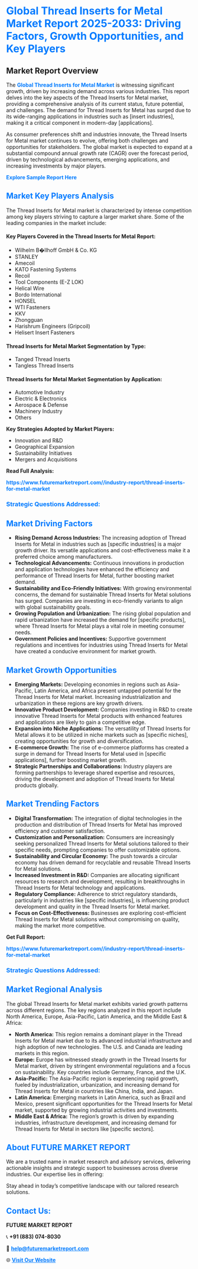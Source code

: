 <h1 style="color: #007BFF;">Global Thread Inserts for Metal Market Report 2025-2033: Driving Factors, Growth Opportunities, and Key Players</h1>

<section id="overview">
<h2>Market Report Overview</h2>
<p>The <a href="https://www.futuremarketreport.com//industry-report/thread-inserts-for-metal-market" style="color: #007BFF; text-decoration: none;"><strong>Global Thread Inserts for Metal Market</strong></a> is witnessing significant growth, driven by increasing demand across various industries. This report delves into the key aspects of the Thread Inserts for Metal market, providing a comprehensive analysis of its current status, future potential, and challenges. The demand for Thread Inserts for Metal has surged due to its wide-ranging applications in industries such as [insert industries], making it a critical component in modern-day [applications].</p>
<p>As consumer preferences shift and industries innovate, the Thread Inserts for Metal market continues to evolve, offering both challenges and opportunities for stakeholders. The global market is expected to expand at a substantial compound annual growth rate (CAGR) over the forecast period, driven by technological advancements, emerging applications, and increasing investments by major players.</p>
</section>

<section id="overview">
<p><a href="https://www.futuremarketreport.com//request-sample/reportId=59107" style="color: #007BFF; text-decoration: none;"><strong>Explore Sample Report Here</strong></a></p>
</section>

<section id="key-players">
<h2 style="color: #007BFF;">Market Key Players Analysis</h2>
<p>The Thread Inserts for Metal market is characterized by intense competition among key players striving to capture a larger market share. Some of the leading companies in the market include:</p>
<h4>Key Players Covered in the Thread Inserts for Metal Report:</h4>
<ul><li>Wilhelm B�llhoff GmbH &amp; Co. KG</li><li>STANLEY</li><li>Amecoil</li><li>KATO Fastening Systems</li><li>Recoil</li><li>Tool Components (E-Z LOK)</li><li>Helical Wire</li><li>Bordo International</li><li>HONSEL</li><li>WTI Fasteners</li><li>KKV</li><li>Zhongguan</li><li>Harishrum Engineers (Gripcoil)</li><li>Helisert Insert Fasteners</li></ul>
<h4>Thread Inserts for Metal Market Segmentation by Type:</h4>
<ul><li>Tanged Thread Inserts</li><li>Tangless Thread Inserts</li></ul>

<h4>Thread Inserts for Metal Market Segmentation by Application:</h4>
<ul><li>Automotive Industry</li><li>Electric &amp; Electronics</li><li>Aerospace &amp; Defense</li><li>Machinery Industry</li><li>Others</li></ul>
<p><strong>Key Strategies Adopted by Market Players:</strong></p>
<ul>
<li>Innovation and R&D</li>
<li>Geographical Expansion</li>
<li>Sustainability Initiatives</li>
<li>Mergers and Acquisitions</li>
</ul>
</section>

<section>
<p><strong>Read Full Analysis: </strong></p><a href="https://www.futuremarketreport.com//industry-report/thread-inserts-for-metal-market" style="color: #007BFF; text-decoration: none;"><strong>https://www.futuremarketreport.com//industry-report/thread-inserts-for-metal-market</strong></a>
<h3 style="color: #007BFF;">Strategic Questions Addressed:</h3>
</section>

<section id="driving-factors">
<h2 style="color: #007BFF;">Market Driving Factors</h2>
<ul>
<li><strong>Rising Demand Across Industries:</strong> The increasing adoption of Thread Inserts for Metal in industries such as [specific industries] is a major growth driver. Its versatile applications and cost-effectiveness make it a preferred choice among manufacturers.</li>
<li><strong>Technological Advancements:</strong> Continuous innovations in production and application technologies have enhanced the efficiency and performance of Thread Inserts for Metal, further boosting market demand.</li>
<li><strong>Sustainability and Eco-Friendly Initiatives:</strong> With growing environmental concerns, the demand for sustainable Thread Inserts for Metal solutions has surged. Companies are investing in eco-friendly variants to align with global sustainability goals.</li>
<li><strong>Growing Population and Urbanization:</strong> The rising global population and rapid urbanization have increased the demand for [specific products], where Thread Inserts for Metal plays a vital role in meeting consumer needs.</li>
<li><strong>Government Policies and Incentives:</strong> Supportive government regulations and incentives for industries using Thread Inserts for Metal have created a conducive environment for market growth.</li>
</ul>
</section>

<section id="growth-opportunities">
<h2 style="color: #007BFF;">Market Growth Opportunities</h2>
<ul>
<li><strong>Emerging Markets:</strong> Developing economies in regions such as Asia-Pacific, Latin America, and Africa present untapped potential for the Thread Inserts for Metal market. Increasing industrialization and urbanization in these regions are key growth drivers.</li>
<li><strong>Innovative Product Development:</strong> Companies investing in R&D to create innovative Thread Inserts for Metal products with enhanced features and applications are likely to gain a competitive edge.</li>
<li><strong>Expansion into Niche Applications:</strong> The versatility of Thread Inserts for Metal allows it to be utilized in niche markets such as [specific niches], creating opportunities for growth and diversification.</li>
<li><strong>E-commerce Growth:</strong> The rise of e-commerce platforms has created a surge in demand for Thread Inserts for Metal used in [specific applications], further boosting market growth.</li>
<li><strong>Strategic Partnerships and Collaborations:</strong> Industry players are forming partnerships to leverage shared expertise and resources, driving the development and adoption of Thread Inserts for Metal products globally.</li>
</ul>
</section>

<section id="trending-factors">
<h2 style="color: #007BFF;">Market Trending Factors</h2>
<ul>
<li><strong>Digital Transformation:</strong> The integration of digital technologies in the production and distribution of Thread Inserts for Metal has improved efficiency and customer satisfaction.</li>
<li><strong>Customization and Personalization:</strong> Consumers are increasingly seeking personalized Thread Inserts for Metal solutions tailored to their specific needs, prompting companies to offer customizable options.</li>
<li><strong>Sustainability and Circular Economy:</strong> The push towards a circular economy has driven demand for recyclable and reusable Thread Inserts for Metal solutions.</li>
<li><strong>Increased Investment in R&D:</strong> Companies are allocating significant resources to research and development, resulting in breakthroughs in Thread Inserts for Metal technology and applications.</li>
<li><strong>Regulatory Compliance:</strong> Adherence to strict regulatory standards, particularly in industries like [specific industries], is influencing product development and quality in the Thread Inserts for Metal market.</li>
<li><strong>Focus on Cost-Effectiveness:</strong> Businesses are exploring cost-efficient Thread Inserts for Metal solutions without compromising on quality, making the market more competitive.</li>
</ul>
</section>

<section>
<p><strong>Get Full Report: </strong></p><a href="https://www.futuremarketreport.com//industry-report/thread-inserts-for-metal-market" style="color: #007BFF; text-decoration: none;"><strong>https://www.futuremarketreport.com//industry-report/thread-inserts-for-metal-market</strong></a>
<h3 style="color: #007BFF;">Strategic Questions Addressed:</h3>
</section>


<section id="regional-analysis">
<h2 style="color: #007BFF;">Market Regional Analysis</h2>
<p>The global Thread Inserts for Metal market exhibits varied growth patterns across different regions. The key regions analyzed in this report include North America, Europe, Asia-Pacific, Latin America, and the Middle East & Africa:</p>
<ul>
<li><strong>North America:</strong> This region remains a dominant player in the Thread Inserts for Metal market due to its advanced industrial infrastructure and high adoption of new technologies. The U.S. and Canada are leading markets in this region.</li>
<li><strong>Europe:</strong> Europe has witnessed steady growth in the Thread Inserts for Metal market, driven by stringent environmental regulations and a focus on sustainability. Key countries include Germany, France, and the U.K.</li>
<li><strong>Asia-Pacific:</strong> The Asia-Pacific region is experiencing rapid growth, fueled by industrialization, urbanization, and increasing demand for Thread Inserts for Metal in countries like China, India, and Japan.</li>
<li><strong>Latin America:</strong> Emerging markets in Latin America, such as Brazil and Mexico, present significant opportunities for the Thread Inserts for Metal market, supported by growing industrial activities and investments.</li>
<li><strong>Middle East & Africa:</strong> The region’s growth is driven by expanding industries, infrastructure development, and increasing demand for Thread Inserts for Metal in sectors like [specific sectors].</li>
</ul>
</section>

<footer>
<h2 style="color: #007BFF;">About FUTURE MARKET REPORT</h2>
<p>We are a trusted name in market research and advisory services, delivering actionable insights and strategic support to businesses across diverse industries. Our expertise lies in offering:</p>

<p>Stay ahead in today’s competitive landscape with our tailored research solutions.</p>

<h2 style="color: #007BFF;">Contact Us:</h2>
<p><strong>FUTURE MARKET REPORT</strong></p>
<p>📞 <strong>+91 (883) 074-8030</strong></p>
<p>📧 <strong><a href="mailto:help@futuremarketreport.com" style="color: #007BFF;">help@futuremarketreport.com</a></strong></p>
<p>🌐 <strong><a href="https://www.futuremarketreport.com/" style="color: #007BFF;">Visit Our Website</a></strong></p>
</footer>